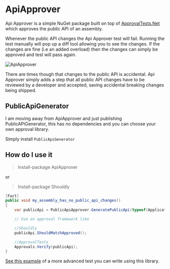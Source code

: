 # ApiApprover
Api Approver is a simple NuGet package built on top of [ApprovalTests.Net](https://github.com/approvals/ApprovalTests.Net) which approves the public API of an assembly.

Whenever the public API changes the Api Approver test will fail. Running the test manually will pop up a diff tool allowing you to see the changes. If the changes are fine (i.e an added overload) then the changes can simply be approved and test will pass again.

![ApiApprover](http://jake.ginnivan.net/assets/posts/2012-02-19-apiapprover/ApiChange.png)

There are times though that changes to the public API is accidental. Api Approver simply adds a step that all public API changes have to be reviewed by a developer and accepted, saving accidental breaking changes being shipped.

## PublicApiGenerator

I am moving away from ApiApprover and just publishing PublicAPiGenerator, this has no dependencies and you can choose your own approval library.

Simply install `PublicApiGenerator`


## How do I use it
> Install-package ApiApprover

or

> Install-package Shouldly

``` csharp
[Fact]
public void my_assembly_has_no_public_api_changes()
{
	var publicApi = PublicApiApprover.GeneratePublicApi(typeof(Application).Assembly);

    // Use an approval framework like

    //Shouldly
    publicApi.ShouldMatchApproved();

    //ApprovalTests
    Approvals.Verify(publicApi);
}
```

[See this example](https://github.com/JakeGinnivan/ApiApprover/blob/master/src/ApiApprover/ExampleApiApprovalTest.cs) of a more advanced test you can write using this library.
